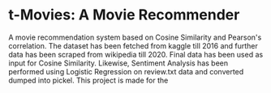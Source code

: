 # t-Movies: A Movie Recommender 

A movie recommendation system based on Cosine Similarity and Pearson's correlation. The dataset has been fetched from kaggle till 2016 and further data has been scraped from wikipedia till 2020. Final data has been used as input for Cosine Similarity. Likewise, Sentiment Analysis has been performed using Logistic Regression on review.txt data and converted dumped into pickel.
This project is made for the 

